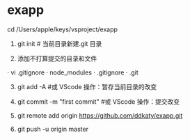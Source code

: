 # exapp

cd /Users/apple/keys/vsproject/exapp
1. git init # 当前目录新建.git 目录

2. 添加不打算提交的目录和文件

· vi .gitignore 
· node_modules
· .gitignore
· .git

3. git add -A  #或 VScode 操作：暂存当前目录的改变 

4. git commit -m "first commit"  #或 VScode 操作：提交改变 

5. git remote add origin https://github.com/ddkaty/exapp.git

6. git push -u origin master